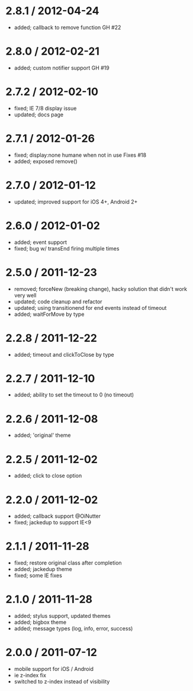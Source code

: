 
2.8.1 / 2012-04-24 
==================

  * added; callback to remove function GH #22

2.8.0 / 2012-02-21 
==================

  * added; custom notifier support GH #19

2.7.2 / 2012-02-10 
==================

  * fixed; IE 7/8 display issue
  * updated; docs page

2.7.1 / 2012-01-26 
==================

  * fixed; display:none humane when not in use Fixes #18
  * added; exposed remove()

2.7.0 / 2012-01-12 
==================

  * updated; improved support for iOS 4+, Android 2+

2.6.0 / 2012-01-02 
==================

  * added; event support
  * fixed; bug w/ transEnd firing multiple times

2.5.0 / 2011-12-23 
==================

  * removed; forceNew (breaking change), hacky solution that didn't work very well
  * updated; code cleanup and refactor
  * updated; using transitionend for end events instead of timeout
  * added; waitForMove by type

2.2.8 / 2011-12-22 
==================

  * added; timeout and clickToClose by type

2.2.7 / 2011-12-10 
==================

  * added; ability to set the timeout to 0 (no timeout)

2.2.6 / 2011-12-08 
==================

  * added; 'original' theme

2.2.5 / 2011-12-02 
==================

  * added; click to close option

2.2.0 / 2011-12-02 
==================

  * added; callback support @OiNutter
  * fixed; jackedup to support IE<9

2.1.1 / 2011-11-28 
==================

  * fixed; restore original class after completion
  * added; jackedup theme
  * fixed; some IE fixes

2.1.0 / 2011-11-28 
==================

  * added; stylus support, updated themes
  * added; bigbox theme
  * added; message types (log, info, error, success)

2.0.0 / 2011-07-12
==================

  * mobile support for iOS / Android
  * ie z-index fix
  * switched to z-index instead of visibility
